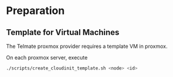 # Preparation

## Template for Virtual Machines
The Telmate proxmox provider requires a template VM in proxmox.

On each proxmox server, execute

```sh
./scripts/create_cloudinit_template.sh <node> <id>
```
